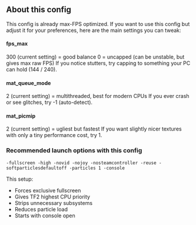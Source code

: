 ## About this config

This config is already max-FPS optimized. If you want to use this config but adjust it for your preferences, here are the main settings you can tweak:

#### **fps_max**

300 (current setting) = good balance
0 = uncapped (can be unstable, but gives max raw FPS)
If you notice stutters, try capping to something your PC can hold (144 / 240).

#### **mat_queue_mode**

2 (current setting) = multithreaded, best for modern CPUs
If you ever crash or see glitches, try -1 (auto-detect).

#### **mat_picmip**

2 (current setting) = ugliest but fastest
If you want slightly nicer textures with only a tiny performance cost, try 1.

### Recommended launch options with this config

```
-fullscreen -high -novid -nojoy -nosteamcontroller -reuse -softparticlesdefaultoff -particles 1 -console
```

This setup:

- Forces exclusive fullscreen
- Gives TF2 highest CPU priority
- Strips unnecessary subsystems
- Reduces particle load
- Starts with console open
